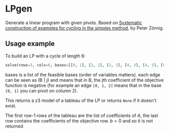 # LPgen
Generate a linear program with given pivots.
Based on [Systematic construction of examples for cycling in the simplex method](https://www.sciencedirect.com/science/article/abs/pii/S0305054805000493), by Peter Zörnig.

## Usage example

To build an LP with a cycle of length 6:
```python
solve(rows=3, cols=6, bases=[[0, 1], [2, 1], [2, 3], [4, 3], [4, 5], [0, 5]], edges=[[0, 1, 2], [2, 1, 3], [2, 3, 4], [4, 3, 5], [4, 5, 0], [0, 5, 1]])
```
bases is a list of the feasible bases (order of variables matters).
each edge can be seen as (B | j) and means that in B, the jth coefficient of the objective function is negative (for example an edge `[0, 1, 2]` means that in the base `[0, 1]` you can pivot on column 2).

This returns a z3 model of a tableau of the LP or returns `None` if it doesn't exist.

The first row-1 rows of the tableau are the list of coefficients of $A$, the last row contains the coefficients of the objective row. $b = 0$ and so it is not returned
